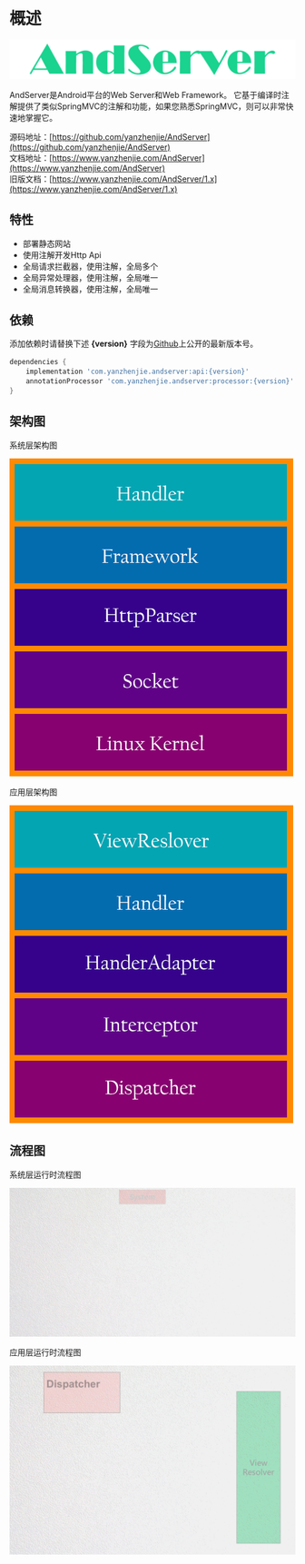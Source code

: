 # 概述

![Logo](./images/logo.png)

AndServer是Android平台的Web Server和Web Framework。 它基于编译时注解提供了类似SpringMVC的注解和功能，如果您熟悉SpringMVC，则可以非常快速地掌握它。

源码地址：[https://github.com/yanzhenjie/AndServer](https://github.com/yanzhenjie/AndServer)  
文档地址：[https://www.yanzhenjie.com/AndServer](https://www.yanzhenjie.com/AndServer)  
旧版文档：[https://www.yanzhenjie.com/AndServer/1.x](https://www.yanzhenjie.com/AndServer/1.x)  

## 特性
* 部署静态网站
* 使用注解开发Http Api
* 全局请求拦截器，使用注解，全局多个
* 全局异常处理器，使用注解，全局唯一
* 全局消息转换器，使用注解，全局唯一

## 依赖
添加依赖时请替换下述 **{version}** 字段为[Github](https://github.com/yanzhenjie/AndServer)上公开的最新版本号。
```groovy
dependencies {
    implementation 'com.yanzhenjie.andserver:api:{version}'
    annotationProcessor 'com.yanzhenjie.andserver:processor:{version}'
}
```

## 架构图
系统层架构图  

![系统层架构图](./images/system_structure.png)

应用层架构图  

![应用层架构图](./images/framework_structure.png)

## 流程图
系统层运行时流程图  

![系统层运行时流程图](./images/system_flow_chat.gif)

应用层运行时流程图  

![应用层运行时流程图](./images/framework_flow_chat.gif)